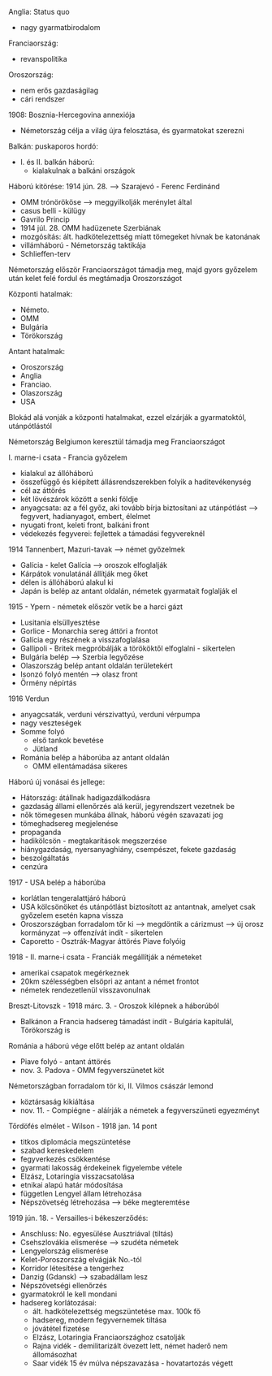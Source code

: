 Anglia: Status quo
- nagy gyarmatbirodalom

Franciaország: 
- revanspolitika

Oroszország:
- nem erős gazdaságilag
- cári rendszer

1908: Bosznia-Hercegovina annexiója
- Németország célja a világ újra felosztása, és gyarmatokat szerezni

Balkán: puskaporos hordó:
- I. és II. balkán háború:
	- kialakulnak a balkáni országok

Háború kitörése: 1914 jún. 28. --> Szarajevó - Ferenc Ferdinánd
- OMM trónörököse --> meggyilkolják merénylet által 
- casus belli - külügy
- Gavrilo Princip
- 1914 júl. 28. OMM hadüzenete Szerbiának
- mozgósítás: ált. hadkötelezettség miatt tömegeket hívnak be katonának
- villámháború - Németország taktikája
- Schlieffen-terv

Németország először Franciaországot támadja meg, majd gyors győzelem után kelet felé fordul és megtámadja Oroszországot

Központi hatalmak:
- Németo.
- OMM
- Bulgária
- Törökország

Antant hatalmak:
- Oroszország
- Anglia
- Franciao.
- Olaszország
- USA

Blokád alá vonják a központi hatalmakat, ezzel elzárják a gyarmatoktól, utánpótlástól

Németország Belgiumon keresztül támadja meg Franciaországot

I. marne-i csata - Francia győzelem
- kialakul az állóháború
- összefüggő és kiépített állásrendszerekben folyik a haditevékenység
- cél az áttörés
- két lövészárok között a senki földje
- anyagcsata: az a fél győz, aki tovább bírja biztosítani az utánpótlást --> fegyvert, hadianyagot, embert, élelmet
- nyugati front, keleti front, balkáni front
- védekezés fegyverei: fejlettek a támadási fegyvereknél

1914 Tannenbert, Mazuri-tavak --> német győzelmek
- Galícia - kelet Galícia --> oroszok elfoglalják
- Kárpátok vonulatánál állítják meg őket
- délen is állóháború alakul ki
- Japán is belép az antant oldalán, németek gyarmatait foglalják el

1915 - Ypern - németek először vetik be a harci gázt
- Lusitania elsüllyesztése
- Gorlice - Monarchia sereg áttöri a frontot
- Galícia egy részének a visszafoglalása
- Gallipoli - Britek megpróbálják a törököktől elfoglalni - sikertelen
- Bulgária belép --> Szerbia legyőzése
- Olaszország belép antant oldalán területekért
- Isonzó folyó mentén --> olasz front
- Örmény népírtás

1916 Verdun
- anyagcsaták, verduni vérszivattyú, verduni vérpumpa
- nagy veszteségek
- Somme folyó
	- első tankok bevetése
	- Jütland
- Románia belép a háborúba az antant oldalán
	- OMM ellentámadása sikeres

Háború új vonásai és jellege:
- Hátország: átállnak hadigazdálkodásra
- gazdaság állami ellenőrzés alá kerül, jegyrendszert vezetnek be
- nők tömegesen munkába állnak, háború végén szavazati jog
- tömeghadsereg megjelenése
- propaganda
- hadikölcsön - megtakarítások megszerzése
- hiánygazdaság, nyersanyaghiány, csempészet, fekete gazdaság
- beszolgáltatás
- cenzúra

1917 - USA belép a háborúba
- korlátlan tengeralattjáró háború
- USA kölcsönöket és utánpótlást biztosított az antantnak, amelyet csak győzelem esetén kapna vissza
- Oroszországban forradalom tőr ki --> megdöntik a cárizmust --> új orosz kormányzat --> offenzívát indít - sikertelen
- Caporetto - Osztrák-Magyar áttörés Piave folyóig 

1918 - II. marne-i csata - Franciák megállítják a németeket
- amerikai csapatok megérkeznek 
- 20km szélességben elsöpri az antant a német frontot
- németek rendezetlenül visszavonulnak

Breszt-Litovszk - 1918 márc. 3. - Oroszok kilépnek a háborúból
- Balkánon a Francia hadsereg támadást indít - Bulgária kapitulál, Törökország is

Románia a háború vége előtt belép az antant oldalán
- Piave folyó - antant áttörés
- nov. 3. Padova - OMM fegyverszünetet köt

Németországban forradalom tör ki, II. Vilmos császár lemond
- köztársaság kikiáltása
- nov. 11. - Compiégne - aláírják a németek a fegyverszüneti egyezményt

Tőrdöfés elmélet - Wilson - 1918 jan. 14 pont
- titkos diplomácia megszüntetése
- szabad kereskedelem
- fegyverkezés csökkentése
- gyarmati lakosság érdekeinek figyelembe vétele
- Elzász, Lotaringia visszacsatolása
- etnikai alapú határ módosítása
- független Lengyel állam létrehozása
- Népszövetség létrehozása --> béke megteremtése

1919 jún. 18. - Versailles-i békeszerződés:
- Anschluss: No. egyesülése Ausztriával (tiltás)
- Csehszlovákia elismerése --> szudéta németek
- Lengyelország elismerése
- Kelet-Poroszország elvágják No.-tól
- Korridor létesítése a tengerhez
- Danzig (Gdansk) --> szabadállam lesz
- Népszövetségi ellenőrzés
- gyarmatokról le kell mondani
- hadsereg korlátozásai:
	- ált. hadkötelezettség megszüntetése max. 100k fő
	- hadsereg, modern fegyvernemek tiltása
	- jóvátétel fizetése
	- Elzász, Lotaringia Franciaországhoz csatolják
	- Rajna vidék - demilitarizált övezett lett, német haderő nem állomásozhat
	- Saar vidék 15 év múlva népszavazása - hovatartozás végett